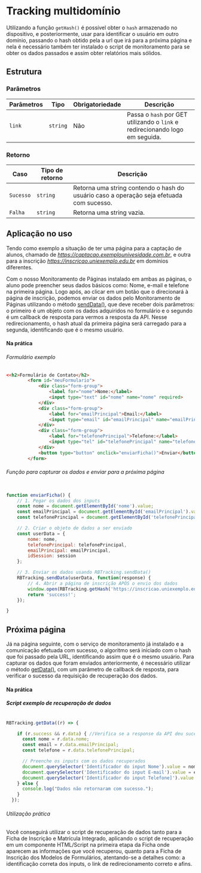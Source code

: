 
# Tracking multidomínio

Utilizando a função `getHash()` é possível obter o `hash` armazenado no dispositivo, e posteriormente, usar para identificar o usuário em outro domínio, passando o hash obtido pela a url que irá para a próxima página e nela é necessário também ter instalado o script de monitoramento para se obter os dados passados e assim obter relatórios mais sólidos.

## Estrutura

### Parâmetros

| Parâmetros | Tipo | Obrigatoriedade | Descrição | 
| --- | --- | --- | --- |
| `link` | `string` | Não | Passa o `hash` por GET utilizando o `link` e redirecionando logo em seguida. | 

### Retorno

| Caso | Tipo de retorno | Descrição | 
| --- | --- | --- |
| `Sucesso` | `string` | Retorna uma string contendo o hash do usuário caso a operação seja efetuada com sucesso. | 
| `Falha` | `string` | Retorna uma string vazia. | 

## Aplicação no uso
Tendo como exemplo a situação de ter uma página para a captação de alunos, chamado de *https://captacao.exemplounivesidade.com.br*, e outra para a inscrição *https://inscricao.uniexemplo.edu.br* em domínios diferentes.

Com o nosso Monitoramento de Páginas instalado em ambas as páginas, o aluno pode preencher seus dados básicos como: Nome, e-mail e telefone na primeira página. Logo após, ao clicar em um botão que o direcionará à página de inscrição, podemos enviar os dados pelo Monitoramento de Páginas utilizando o método [sendData()](http://enviando-data.md), que deve receber dois parâmetros: o primeiro é um objeto com os dados adquiridos no formulário e o segundo é um callback de resposta para vermos a resposta da API. Nesse redirecionamento, o hash atual da primeira página será carregado para a segunda, identificando que é o mesmo usuário.

#### Na prática

###### Formulário exemplo

``` html tab="HTML"
<<h2>Formulário de Contato</h2>
        <form id="meuFormulario">
            <div class="form-group">
                <label for="nome">Nome:</label>
                <input type="text" id="nome" name="nome" required>
            </div>
            <div class="form-group">
                <label for="emailPrincipal">Email:</label>
                <input type="email" id="emailPrincipal" name="emailPrincipal" required>
            </div>
            <div class="form-group">
                <label for="telefonePrincipal">Telefone:</label>
                <input type="tel" id="telefonePrincipal" name="telefonePrincipal" required>
            </div>
            <button type="button" onclick="enviarFicha()">Enviar</button>
        </form>
```
###### Função para capturar os dados e enviar para a próxima página

``` javascript tab="Função JavaScript para enviar os dados"

function enviarFicha() {
    // 1. Pegar os dados dos inputs
    const nome = document.getElementById('nome').value;
    const emailPrincipal = document.getElementById('emailPrincipal').value;
    const telefonePrincipal = document.getElementById('telefonePrincipal').value;

    // 2. Criar o objeto de dados a ser enviado
    const userData = {
        nome: nome,
        telefonePrincipal: telefonePrincipal,
        emailPrincipal: emailPrincipal,
        idSession: session
    };

    // 3. Enviar os dados usando RBTracking.sendData()
    RBTracking.sendData(userData, function(response) {
        // 4. Abrir a página de inscrição APÓS o envio dos dados
        window.open(RBTracking.getHash('https://inscricao.uniexemplo.edu.br'));
        return 'success!';
    });

}

```

## Próxima página

Já na página seguinte, com o serviço de monitoramento já instalado e a comunicação efetuada com sucesso, o algoritmo será iniciado com o hash que foi passado pela URL, identificando assim que é o mesmo usuário.  Para capturar os dados que foram enviados anteriormente, é necessário utilizar o método [getData()](recuperando-informacoes.md), com um parâmetro de callback de resposta, para verificar o sucesso da requisição de recuperação dos dados.

#### Na prática

##### Script exemplo de recuperação de dados

``` javascript tab="Utilizando o método getData() para recuperação de dados"

RBTracking.getData((r) => {

    if (r.success && r.data) { //Verifica se a response da API deu sucess e se existe dados enviados
      const nome = r.data.nome;
      const email = r.data.emailPrincipal;
      const telefone = r.data.telefonePrincipal;

      // Preenche os inputs com os dados recuperados
      document.querySelector('Identificador do input Nome').value = nome;
      document.querySelector('Identificador do input E-mail').value = email;
      document.querySelector('Identificador do input Telefone]').value = telefone;
    } else {
      console.log("Dados não retornaram com sucesso.");
    }
  });

```

###### Utilização prática

Você conseguirá utilizar o script de recuperação de dados tanto para a Ficha de Inscrição e Matrícula Integrado, aplicando o script de recuperação em um componente HTML/Script na primeira etapa da Ficha onde aparecem as informações que você recuperou, quanto para a Ficha de Inscrição dos Modelos de Formulários, atentando-se a detalhes como: a identificação correta dos inputs, o link de redirecionamento correto e afins.
